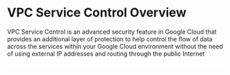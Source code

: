 # VPC Service Control Overview

VPC Service Control is an advanced security feature in Google Cloud that provides an additional layer of protection to help control the flow of data across the services within your Google Cloud environment without the need of using external IP addresses and routing through the public Internet

![](https://github.com/JonmarCorpuz/LetsLearn/blob/main/Assets/Whitespace.png)
